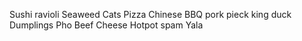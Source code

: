 Sushi
ravioli
Seaweed
Cats
Pizza
Chinese BBQ pork
pieck king duck 
Dumplings
Pho
Beef
Cheese
Hotpot
spam 
Yala